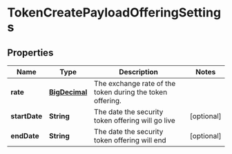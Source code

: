 
# TokenCreatePayloadOfferingSettings

## Properties
Name | Type | Description | Notes
------------ | ------------- | ------------- | -------------
**rate** | [**BigDecimal**](BigDecimal.md) | The exchange rate of the token during the token offering. | 
**startDate** | **String** | The date the security token offering will go live |  [optional]
**endDate** | **String** | The date the security token offering will end |  [optional]



